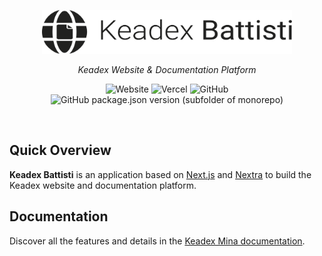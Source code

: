 <p align="center">
  <a href="https://keadex.dev/en/projects/keadex-battisti" target="_blank"><img src="./public/img/keadex-battisti-logo.svg" width="400" alt="Keadex Battisti Logo" /></a>
</p>
<p align="center"><i>Keadex Website & Documentation Platform</i></p>
<div align="center">

![Website](https://img.shields.io/website?url=https%3A%2F%2Fkeadex.dev%2Fen%2Fprojects%2Fkeadex-battisti&label=website&up_message=keadex.dev)
![Vercel](https://vercelbadge.vercel.app/api/keadex/keadex)
![GitHub](https://img.shields.io/github/license/keadex/keadex)
![GitHub package.json version (subfolder of monorepo)](https://img.shields.io/github/package-json/v/keadex/keadex?filename=apps%2Fkeadex-battisti%2Fpackage.json)

</div>

<br>

## Quick Overview

**Keadex Battisti** is an application based on [Next.js](https://nextjs.org/) and [Nextra](https://nextra.site/) to build the Keadex website and documentation platform.

## Documentation

Discover all the features and details in the [Keadex Mina documentation](https://keadex.dev/en/docs/mina).
